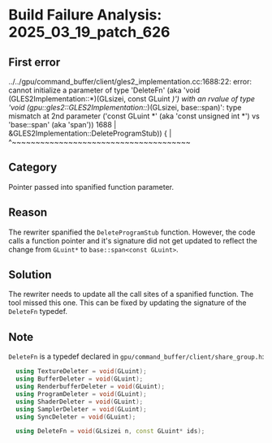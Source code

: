 # Build Failure Analysis: 2025_03_19_patch_626

## First error

../../gpu/command_buffer/client/gles2_implementation.cc:1688:22: error: cannot initialize a parameter of type 'DeleteFn' (aka 'void (GLES2Implementation::*)(GLsizei, const GLuint *)') with an rvalue of type 'void (gpu::gles2::GLES2Implementation::*)(GLsizei, base::span<const GLuint>)': type mismatch at 2nd parameter ('const GLuint *' (aka 'const unsigned int *') vs 'base::span<const GLuint>' (aka 'span<const unsigned int>'))
 1688 |                      &GLES2Implementation::DeleteProgramStub)) {
      |                      ^~~~~~~~~~~~~~~~~~~~~~~~~~~~~~~~~~~~~~~

## Category
Pointer passed into spanified function parameter.

## Reason
The rewriter spanified the `DeleteProgramStub` function. However, the code calls a function pointer and it's signature did not get updated to reflect the change from `GLuint*` to `base::span<const GLuint>`.

## Solution
The rewriter needs to update all the call sites of a spanified function. The tool missed this one. This can be fixed by updating the signature of the `DeleteFn` typedef.

## Note
`DeleteFn` is a typedef declared in `gpu/command_buffer/client/share_group.h`:
```c++
  using TextureDeleter = void(GLuint);
  using BufferDeleter = void(GLuint);
  using RenderbufferDeleter = void(GLuint);
  using ProgramDeleter = void(GLuint);
  using ShaderDeleter = void(GLuint);
  using SamplerDeleter = void(GLuint);
  using SyncDeleter = void(GLuint);

  using DeleteFn = void(GLsizei n, const GLuint* ids);